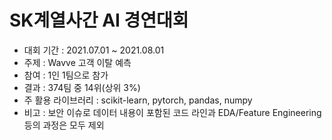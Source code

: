 # SK계열사간 AI 경연대회
 - 대회 기간 : 2021.07.01 ~ 2021.08.01
 - 주제 : Wavve 고객 이탈 예측
 - 참여 : 1인 1팀으로 참가
 - 결과 : 374팀 중 14위(상위 3%)
 - 주 활용 라이브러리 : scikit-learn, pytorch, pandas, numpy
 - 비고 : 보안 이슈로 데이터 내용이 포함된 코드 라인과 EDA/Feature Engineering 등의 과정은 모두 제외
